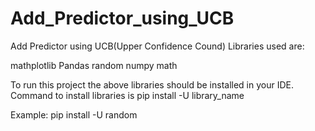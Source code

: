 # Add_Predictor_using_UCB
Add Predictor using UCB(Upper Confidence Cound)
Libraries used are:

mathplotlib
Pandas
random
numpy
math

To run this project the above libraries should be installed in your IDE. Command to install libraries is pip install -U library_name

Example: pip install -U random
